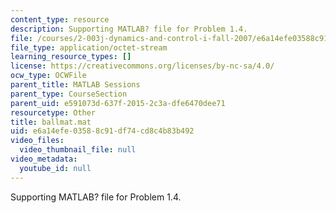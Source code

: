 ```yaml
---
content_type: resource
description: Supporting MATLAB? file for Problem 1.4.
file: /courses/2-003j-dynamics-and-control-i-fall-2007/e6a14efe03588c91df74cd8c4b83b492_ballmat.mat
file_type: application/octet-stream
learning_resource_types: []
license: https://creativecommons.org/licenses/by-nc-sa/4.0/
ocw_type: OCWFile
parent_title: MATLAB Sessions
parent_type: CourseSection
parent_uid: e591073d-637f-2015-2c3a-dfe6470dee71
resourcetype: Other
title: ballmat.mat
uid: e6a14efe-0358-8c91-df74-cd8c4b83b492
video_files:
  video_thumbnail_file: null
video_metadata:
  youtube_id: null
---
```

Supporting MATLAB? file for Problem 1.4.